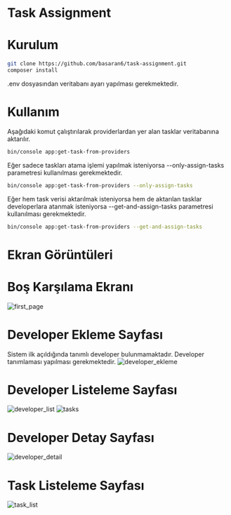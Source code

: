 # Task Assignment

# Kurulum
```sh
git clone https://github.com/basaran6/task-assignment.git
composer install
```
.env dosyasından veritabanı ayarı yapılması gerekmektedir. 

# Kullanım

Aşağıdaki komut çalıştırılarak providerlardan yer alan tasklar veritabanına aktarılır.

```sh
bin/console app:get-task-from-providers
```
Eğer sadece taskları atama işlemi yapılmak isteniyorsa --only-assign-tasks parametresi kullanılması gerekmektedir.

```sh
bin/console app:get-task-from-providers --only-assign-tasks
```

Eğer hem task verisi aktarılmak isteniyorsa hem de aktarılan tasklar developerlara atanmak isteniyorsa --get-and-assign-tasks parametresi kullanılması gerekmektedir. 

```sh
bin/console app:get-task-from-providers --get-and-assign-tasks
```

# Ekran Görüntüleri

# Boş Karşılama Ekranı
![first_page](https://user-images.githubusercontent.com/15363846/77855220-af4ad800-71f7-11ea-8e7e-ace950dda288.png)
# Developer Ekleme Sayfası
Sistem ilk açıldığında tanımlı developer bulunmamaktadır. Developer tanımlaması yapılması gerekmektedir.
![developer_ekleme](https://user-images.githubusercontent.com/15363846/77855219-af4ad800-71f7-11ea-9b17-3901a45f13a8.png)
# Developer Listeleme Sayfası
![developer_list](https://user-images.githubusercontent.com/15363846/77855218-aeb24180-71f7-11ea-8a37-5b4b5856faa9.png)
![tasks](https://user-images.githubusercontent.com/15363846/77855601-12d60500-71fa-11ea-9c54-3fa10b130aa7.png)
# Developer Detay Sayfası
![developer_detail](https://user-images.githubusercontent.com/15363846/77855217-ae19ab00-71f7-11ea-88bd-7db263460fd5.png)
# Task Listeleme Sayfası
![task_list](https://user-images.githubusercontent.com/15363846/77855216-ad811480-71f7-11ea-98da-c925965e082d.png)
